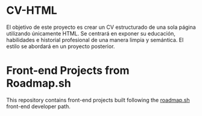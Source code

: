 # CV-HTML
El objetivo de este proyecto es crear un CV estructurado de una sola página utilizando únicamente HTML. Se centrará en exponer su educación, habilidades e historial profesional de una manera limpia y semántica. El estilo se abordará en un proyecto posterior.
# Front-end Projects from Roadmap.sh

This repository contains front-end projects built following the [roadmap.sh]([https://roadmap.sh/projects/single-page-cv*]) front-end developer path.

